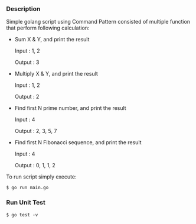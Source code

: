 ### Description

Simple golang script using Command Pattern consisted of multiple function that perform following calculation:

  - Sum X & Y, and print the result
    
    Input : 1, 2
    
    Output : 3
    
  - Multiply X & Y, and print the result
  
    Input : 1, 2
    
    Output : 2
    
  - Find first N prime number, and print the result
  
    Input : 4
    
    Output : 2, 3, 5, 7
    
  - Find first N Fibonacci sequence, and print the result
  
    Input : 4
    
    Output : 0, 1, 1, 2 

To run script simply execute:

`$ go run main.go`

### Run Unit Test
`$ go test -v`